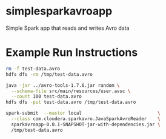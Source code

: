 simplesparkavroapp
==================

Simple Spark app that reads and writes Avro data

# Example Run Instructions
```sh
rm -f test-data.avro
hdfs dfs -rm /tmp/test-data.avro

java -jar ../avro-tools-1.7.6.jar random \
  --schema-file src/main/resources/user.avsc \
  --count 100 test-data.avro
hdfs dfs -put test-data.avro /tmp/test-data.avro

spark-submit  --master local                            \
  --class com.cloudera.sparkavro.JavaSparkAvroReader    \
  sparkavroapp-0.0.1-SNAPSHOT-jar-with-dependencies.jar \
  /tmp/test-data.avro
```
